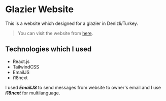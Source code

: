 # Glazier Website

This is a website which designed for a glazier in Denizli/Turkey.
> You can visit the website from [here](https://glazier-website.vercel.app/). 

## Technologies which I used
- React.js
- TailwindCSS
- EmailJS
- i18next

I used ***EmailJS*** to send messages from website to owner's email and I use ***i18next*** for multilanguage.